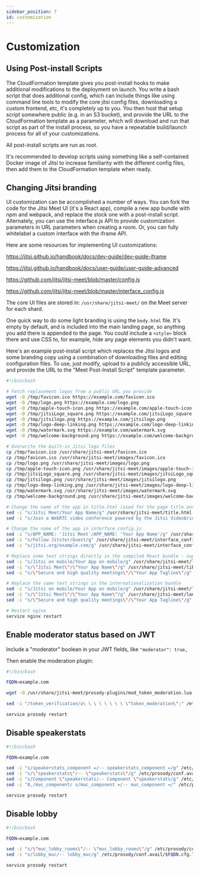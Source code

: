 ```yaml
---
sidebar_position: 7
id: customization
---
```


# Customization

## Using Post-install Scripts

The CloudFormation template gives you post-install hooks to make additional modifications to the deployment on launch. You write a bash script that does additional config, which can include things like using command line tools to modify the core jitsi config files, downloading a custom frontend, etc, it's completely up to you. You then host that setup script somewhere public (e.g. in an S3 bucket), and provide the URL to the CloudFormation template as a parameter, which will download and run that script as part of the install process, so you have a repeatable build/launch process for all of your customizations.

All post-install scripts are run as root.

It's recommended to develop scripts using something like a self-contained Docker image of Jitsi to increase familiarity with the different config files, then add them to the CloudFormation template when ready.

## Changing Jitsi branding

UI customization can be accomplished a number of ways. You can fork the code for the Jitsi Meet UI (it's a React app), compile a new app bundle with npm and webpack, and replace the stock one with a post-install script. Alternately, you can use the interface.js API to provide customization parameters in URL parameters when creating a room. Or, you can fully whitelabel a custom interface with the iframe API.

Here are some resources for implementing UI customizations:

https://jitsi.github.io/handbook/docs/dev-guide/dev-guide-iframe

https://jitsi.github.io/handbook/docs/user-guide/user-guide-advanced

https://github.com/jitsi/jitsi-meet/blob/master/config.js

https://github.com/jitsi/jitsi-meet/blob/master/interface_config.js

The core UI files are stored in: `/usr/share/jitsi-meet/` on the Meet server for each shard.

One quick way to do some light branding is using the `body.html` file. It's empty by default, and is included into the main landing page, so anything you add there is appended to the page. You could include a `<style>` block there and use CSS to, for example, hide any page elements you didn't want.

Here's an example post-install script which replaces the Jitsi logos and some branding copy using a combination of downloading files and editing configuration files. To use, just modify, upload to a publicly accessible URL, and provide the URL to the "Meet Post-Install Script" template parameter.

```bash
#!/bin/bash

# Fetch replacement logos from a public URL you provide
wget -O /tmp/favicon.ico https://example.com/favicon.ico
wget -O /tmp/logo.png https://example.com/logo.png
wget -O /tmp/apple-touch-icon.png https://example.com/apple-touch-icon.png
wget -O /tmp/jitsiLogo_square.png https://example.com/jitsiLogo_square.png
wget -O /tmp/jitsilogo.png https://example.com/jitsilogo.png
wget -O /tmp/logo-deep-linking.png https://example.com/logo-deep-linking.png
wget -O /tmp/watermark.svg https://example.com/watermark.svg
wget -O /tmp/welcome-background.png https://example.com/welcome-background.png

# Overwrite the built-in Jitsi logo files
cp /tmp/favicon.ico /usr/share/jitsi-meet/favicon.ico
cp /tmp/favicon.ico /usr/share/jitsi-meet/images/favicon.ico
cp /tmp/logo.png /usr/share/jitsi-meet/images/logo.png
cp /tmp/apple-touch-icon.png /usr/share/jitsi-meet/images/apple-touch-icon.png
cp /tmp/jitsiLogo_square.png /usr/share/jitsi-meet/images/jitsiLogo_square.png
cp /tmp/jitsilogo.png /usr/share/jitsi-meet/images/jitsilogo.png
cp /tmp/logo-deep-linking.png /usr/share/jitsi-meet/images/logo-deep-linking.png
cp /tmp/watermark.svg /usr/share/jitsi-meet/images/watermark.svg
cp /tmp/welcome-background.png /usr/share/jitsi-meet/images/welcome-background.png

# Change the name of the app in title.html (used for the page title and open graph tags)
sed -i "s/Jitsi Meet/Your App Name/g" /usr/share/jitsi-meet/title.html
sed -i "s/Join a WebRTC video conference powered by the Jitsi Videobridge/Join a video conference on Your App Name/g" /usr/share/jitsi-meet/title.html

# Change the name of the app in interface_config.js
sed -i "s/APP_NAME: 'Jitsi Meet'/APP_NAME: 'Your App Name'/g" /usr/share/jitsi-meet/interface_config.js
sed -i "s/Fellow Jitster/Guest/g" /usr/share/jitsi-meet/interface_config.js
sed -i "s/jitsi.org/example.com/g" /usr/share/jitsi-meet/interface_config.js

# Replace some text strings directly in the compiled React bundle - super hacky and not really recommended, but will work for very quick branding changes
sed -i "s/Jitsi on mobile/Your App on mobile/g" /usr/share/jitsi-meet/libs/app.bundle.min.js
sed -i "s/\"Jitsi Meet\"/\"Your App Name\"/g" /usr/share/jitsi-meet/libs/app.bundle.min.js
sed -i "s/\"Secure and high quality meetings\"/\"Your App Tagline\"/g" /usr/share/jitsi-meet/libs/app.bundle.min.js

# Replace the same text strings in the internationalization bundle
sed -i "s/Jitsi on mobile/Your App on mobile/g" /usr/share/jitsi-meet/lang/main.json
sed -i "s/\"Jitsi Meet\"/\"Your App Name\"/g" /usr/share/jitsi-meet/lang/main.json
sed -i "s/\"Secure and high quality meetings\"/\"Your App Tagline\"/g" /usr/share/jitsi-meet/lang/main.json

# Restart nginx
service nginx restart
```

## Enable moderator status based on JWT

Include a "moderator" boolean in your JWT fields, like `"moderator": true,`

Then enable the moderation plugin:

```bash
#!/bin/bash

FQDN=example.com

wget -O /usr/share/jitsi-meet/prosody-plugins/mod_token_moderation.lua https://raw.githubusercontent.com/nvonahsen/jitsi-token-moderation-plugin/master/mod_token_moderation.lua

sed -i "/token_verification/a\ \ \ \ \ \ \ \ \"token_moderation\";" /etc/prosody/conf.avail/$FQDN.cfg.lua

service prosody restart
```

## Disable speakerstats
```bash
#!/bin/bash

FQDN=example.com

sed -i "s/speakerstats_component =/-- speakerstats_component =/g" /etc/prosody/conf.avail/$FQDN.cfg.lua
sed -i "s/\"speakerstats\"/-- \"speakerstats\"/g" /etc/prosody/conf.avail/$FQDN.cfg.lua
sed -i "s/Component \"speakerstats/-- Component \"speakerstats/g" /etc/prosody/conf.avail/$FQDN.cfg.lua
sed -i "0,/muc_component/ s/muc_component =/-- muc_component =/" /etc/prosody/conf.avail/$FQDN.cfg.lua

service prosody restart
```

## Disable lobby
```bash
#!/bin/bash

FQDN=example.com

sed -i "s/\"muc_lobby_rooms\"/-- \"muc_lobby_rooms\"/g" /etc/prosody/conf.avail/$FQDN.cfg.lua
sed -i "s/lobby_muc/-- lobby_muc/g" /etc/prosody/conf.avail/$FQDN.cfg.lua

service prosody restart
```
